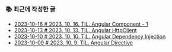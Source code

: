 ### 📚 최근에 작성한 글

<!-- BLEX:START -->
- [2023-10-16 # 2023. 10. 16. TIL. Angular Component - 1](https://blex.me/@baealex/2023-10-16-til-angular-component-1)
- [2023-10-13 # 2023. 10. 13. TIL. Angular HttpClient](https://blex.me/@baealex/2023-10-13-til-angular-httpclient)
- [2023-10-10 # 2023. 10. 10. TIL. Angular Dependency Injection](https://blex.me/@baealex/2023-10-10-til-angular-dependency-injection)
- [2023-10-09 # 2023. 10. 9. TIL. Angular Directive](https://blex.me/@baealex/2023-10-9-til-angular-directive)<!-- BLEX:END -->

<!-- YOUTUBE:START --><!-- YOUTUBE:END -->
